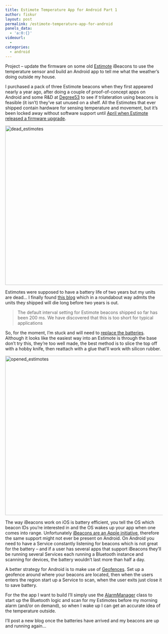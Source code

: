 ```yaml
---
title: Estimote Temperature App for Android Part 1
author: fiskur
layout: post
permalink: /estimote-temperature-app-for-android
panels_data:
  - 'a:0:{}'
videourl:
  - 
categories:
  - android
---
```

Project &#8211; update the firmware on some old [Estimote][1] iBeacons to use the temperature sensor and build an Android app to tell me what the weather&#8217;s doing outside my house.

I purchased a pack of three Estimote beacons when they first appeared nearly a year ago, after doing a couple of proof-of-concept apps on Android and some R&#038;D at [Degree53][2] to see if trilateration using beacons is feasible (it isn&#8217;t) they&#8217;ve sat unused on a shelf. All the Estimotes that ever shipped contain hardware for sensing temperature and movement, but it&#8217;s been locked away without software support until [April when Estimote released a firmware upgrade][3]. 

<img src="http://fiskur.eu/wp-content/uploads/2014/07/dead_estimotes.jpg" alt="dead_estimotes" width="679" height="509" class="alignnone size-full wp-image-279" />  
<!--more-->

Estimotes were supposed to have a battery life of two years but my units are dead&#8230; I finally found [this blog][4] which in a roundabout way admits the units they shipped will die long before two years is out.

> The default interval setting for Estimote beacons shipped so far has been 200 ms. We have discovered that this is too short for typical applications

So, for the moment, I&#8217;m stuck and will need to [replace the batteries][5]. Although it looks like the easiest way into an Estimote is through the base don&#8217;t try this, they&#8217;re too well made, the best method is to slice the top off with a hobby knife, then reattach with a glue that&#8217;ll work with silicon rubber.

<img src="http://fiskur.eu/wp-content/uploads/2014/07/opened_estimotes.jpg" alt="opened_estimotes" width="679" height="509" class="alignnone size-full wp-image-282" />

The way iBeacons work on iOS is battery efficient, you tell the OS which beacon IDs you&#8217;re interested in and the OS wakes up your app when one comes into range. Unfortunately [iBeacons are an Apple initiative][6], therefore the same support might not ever be present on Android. On Android you need to have a Service constantly listening for beacons which is not great for the battery &#8211; and if a user has several apps that support iBeacons they&#8217;ll be running several Services each running a Bluetooth instance and scanning for devices, the battery wouldn&#8217;t last more than half a day.

A better strategy for Android is to make use of [Geofences][7]. Set up a geofence around where your beacons are located, then when the users enters the region start up a Service to scan, when the user exits just close it to save battery. 

For the the app I want to build I&#8217;ll simply use the [AlarmManager][8] class to start up the Bluetooth logic and scan for my Estimotes before my morning alarm (and/or on demand), so when I wake up I can get an accurate idea of the temperature outside.

I&#8217;ll post a new blog once the batteries have arrived and my beacons are up and running again&#8230;

 [1]: http://estimote.com/
 [2]: http://degree53.com
 [3]: http://blog.estimote.com/post/81380655308/estimote-sdk-updated-with-accelerometer-and-temperature
 [4]: http://blog.estimote.com/post/83618039493/how-to-extend-estimote-beacon-battery-life
 [5]: http://beekn.net/2013/11/whats-inside-an-estimote/
 [6]: https://developer.apple.com/ibeacon/
 [7]: http://developer.android.com/training/location/geofencing.html
 [8]: http://developer.android.com/reference/android/app/AlarmManager.html